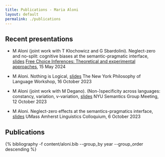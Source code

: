 ```yaml
---
title: Publications - Maria Aloni
layout: default
permalink: ./publications
---
```


## Recent presentations

* M Aloni (joint work with T Klochowicz and G Sbardolini). Neglect-zero and no-split: cognitive biases at the semantic-pragmatic interface,
[slides](resources/FC-workshop24.pdf)
[Free Choice Inferences: Theoretical and experimental approaches](https://sites.google.com/view/acquisitiondisjunctionromanian/fc-workshop?authuser=0), 15 May 2024

* M Aloni. Nothing is Logical, [slides](resources/NYU23.pdf)
The New York Philosophy of Language Workshop, 16 October 2023

* M Aloni (joint work with M Degano). (Non-)specificity across languages: constancy, variation, v-variation, [slides](resources/NYU23spec.pdf)
NYU Semantics Group Meeting, 12 October 2023 

* M Aloni. Neglect-zero effects at the semantics-pragmatics interface, [slides](resources/UMAss23.pdf)
UMass Amherst Linguistics Colloquium, 6 October 2023 

## Publications

{% bibliography -f content/aloni.bib --group_by year --group_order descending %}



